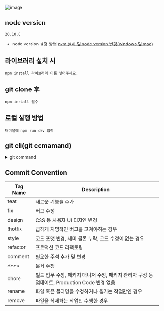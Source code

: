 ![image](https://github.com/user-attachments/assets/59d650de-0d94-49c2-8e03-c305afc4fd17)


## node version

    20.10.0

- node version 설정 방법
  [nvm 설치 및 node version 변경(windows 및 mac)](https://jang8584.tistory.com/295)

## 라이브러리 설치 시

    npm install 라이브러리 이름 넣어주세요.

## git clone 후

    npm install 필수

## 로컬 실행 방법

    터미널에 npm run dev 입력

## git cli(git comamand)

<details>
<summary>git command</summary>
    
    • git clone
      github 클론 받을 레포지토리에서 <>code 버튼 클릭 후 Local tab에서 
      HTTPS 링크 복사 => 터미널에서 git clone https://github.com/NU-WA-Project/FE.git 엔터를 치면 프로젝트 폴더 클론

    • git branch 브랜치 명 (로컬 브랜치 생성)
      로컬에 브랜치를 생성할 때 명령어
      ex> git branch feat/button

    • git switch 브렌치 명(로컬 브렌치 이동)
      생성한 브랜치로 이동할 때 쓰는 명령어
      ex> git switch feat/button

    • git status (로컬 환경 상태 확인)
      로컬에서 파일 변경(생성, 수정, 삭제)관련된 상태를 확인하는 명령어

    • git add (로컬 환경에서 변경된 파일들을 스테이지에 올리는 작업)
      git add . 모든 파일이 스테이지에 올라가는 명령어
      git add src/assets~ 해당 경로에 변경된 파일만 올라감

    • git commit
      스테이징에 올라간 변경된 파일들에 어떠한 작업을 했는지 올리는 명령어
      해당 명령어를 친 후 엔터를 누르면 커밋 작성하는 곳으로 이동
      작성시 영문 i 입력 후 커밋 컨벤션에 맞는 머릿말과 작업에 대한 간단한 요약을 작성
      작성 완료 후 wq 입력하고 엔터 누르면 커밋 작성완료

    • git push origin 브랜치 명
      스테이징에 올라간 파일들을 깃헙에 해당 브랜치 명으로 브랜치로 올리는 명령어

    • git fetch origin/브랜치 명
      깃헙 레포지토리에 해당 브랜치 명을 가지고 있는 최신 변경 사항 파일을 로컬 저장소에 저장 명령어

    • git merge FETCH_HEAD
      로컬 저장소에 최신 변경 사항 파일들을 지금 있는 브랜치에 병합하는 명령어

</details>

## Commit Convention

| Tag Name            | Description                                               |
|---------------------|-----------------------------------------------------------|
| feat                | 새로운 기능을 추가                                       |
| fix                 | 버그 수정                                                |
| design              | CSS 등 사용자 UI 디자인 변경                             |                                |
| !hotfix             | 급하게 치명적인 버그를 고쳐야하는 경우                  |
| style               | 코드 포맷 변경, 세미 콜론 누락, 코드 수정이 없는 경우  |
| refactor            | 프로덕션 코드 리팩토링                                    |
| comment             | 필요한 주석 추가 및 변경                                 |
| docs                | 문서 수정                                                |
| chore               | 빌드 업무 수정, 패키지 매니저 수정, 패키지 관리자 구성 등 업데이트, Production Code 변경 없음 |
| rename              | 파일 혹은 폴더명을 수정하거나 옮기는 작업만인 경우        |
| remove              | 파일을 삭제하는 작업만 수행한 경우                        |


